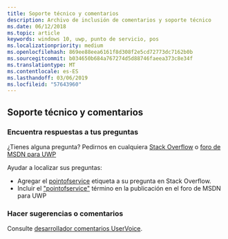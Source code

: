 ```yaml
---
title: Soporte técnico y comentarios
description: Archivo de inclusión de comentarios y soporte técnico
ms.date: 06/12/2018
ms.topic: article
keywords: windows 10, uwp, punto de servicio, pos
ms.localizationpriority: medium
ms.openlocfilehash: 869ee88eea6161f8d308f2e5cd72773dc7162b0b
ms.sourcegitcommit: b034650b684a767274d5d88746faeea373c8e34f
ms.translationtype: MT
ms.contentlocale: es-ES
ms.lasthandoff: 03/06/2019
ms.locfileid: "57643960"
---
```

## <a name="support-and-feedback"></a>Soporte técnico y comentarios

### <a name="find-answers-to-your-questions"></a>Encuentra respuestas a tus preguntas

¿Tienes alguna pregunta? Pedirnos en cualquiera [Stack Overflow](https://aka.ms/pos-stackoverflow) o [foro de MSDN para UWP](https://aka.ms/pos-msdn-uwpforum)

Ayudar a localizar sus preguntas:
- Agregar el [pointofservice](https://aka.ms/pos-stackoverflow) etiqueta a su pregunta en Stack Overflow. 
- Incluir el ["pointofservice"](https://aka.ms/pos-msdn-uwpforum) término en la publicación en el foro de MSDN para UWP

### <a name="make-feature-suggestions-or-give-feedback"></a>Hacer sugerencias o comentarios
Consulte [desarrollador comentarios UserVoice](https://wpdev.uservoice.com/forums/110705-universal-windows-platform?category_id=202594).